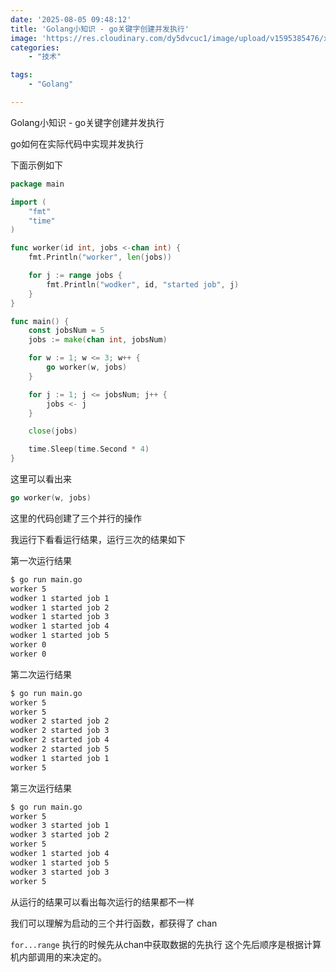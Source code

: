 ```yaml
---
date: '2025-08-05 09:48:12'
title: 'Golang小知识 - go关键字创建并发执行'
image: 'https://res.cloudinary.com/dy5dvcuc1/image/upload/v1595385476/xiaorongmao/golang.jpg'
categories:
    - "技术"

tags:
    - "Golang"

---
```


Golang小知识 - go关键字创建并发执行

go如何在实际代码中实现并发执行

下面示例如下

```go
package main

import (
	"fmt"
	"time"
)

func worker(id int, jobs <-chan int) {
	fmt.Println("worker", len(jobs))

	for j := range jobs {
		fmt.Println("wodker", id, "started job", j)
	}
}

func main() {
	const jobsNum = 5
	jobs := make(chan int, jobsNum)

	for w := 1; w <= 3; w++ {
		go worker(w, jobs)
	}

	for j := 1; j <= jobsNum; j++ {
		jobs <- j
	}

	close(jobs)

	time.Sleep(time.Second * 4)
}
```

这里可以看出来

```go
go worker(w, jobs)
```

这里的代码创建了三个并行的操作

我运行下看看运行结果，运行三次的结果如下

第一次运行结果

```bash
$ go run main.go
worker 5
wodker 1 started job 1
wodker 1 started job 2
wodker 1 started job 3
wodker 1 started job 4
wodker 1 started job 5
worker 0
worker 0
```

第二次运行结果

```bash
$ go run main.go
worker 5
worker 5
wodker 2 started job 2
wodker 2 started job 3
wodker 2 started job 4
wodker 2 started job 5
wodker 1 started job 1
worker 5
```

第三次运行结果

```bash
$ go run main.go
worker 5
wodker 3 started job 1
wodker 3 started job 2
worker 5
wodker 1 started job 4
wodker 1 started job 5
wodker 3 started job 3
worker 5
```

从运行的结果可以看出每次运行的结果都不一样

我们可以理解为启动的三个并行函数，都获得了 chan

`for...range` 执行的时候先从chan中获取数据的先执行 这个先后顺序是根据计算机内部调用的来决定的。
